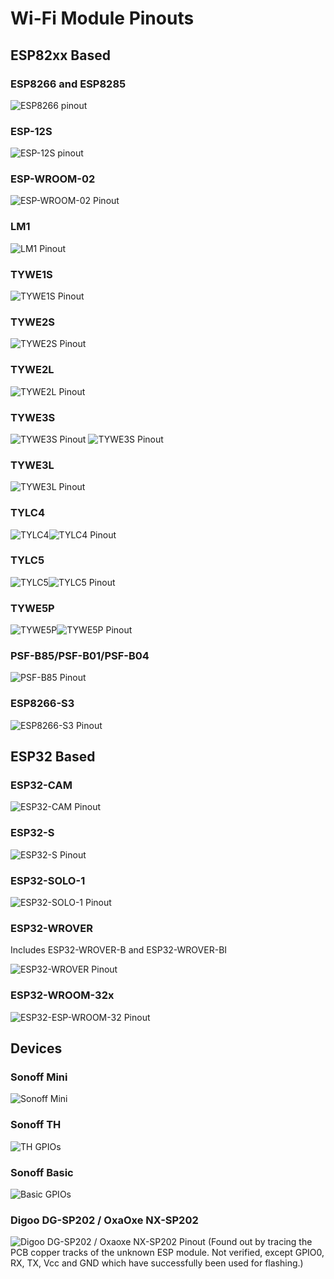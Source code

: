 # Wi-Fi Module Pinouts

## ESP82xx Based
### ESP8266 and ESP8285 
![ESP8266 pinout](_media/pinouts/ESP8266_pinout.jpg)

### ESP-12S 
![ESP-12S pinout](_media/pinouts/ESP-12s_pinout.jpg)

### ESP-WROOM-02
![ESP-WROOM-02 Pinout](_media/pinouts/ESP-WROOM-02_pinout.jpg)

### LM1 
![LM1 Pinout](_media/pinouts/LM1_pinout.jpg)

### TYWE1S 
![TYWE1S Pinout](_media/pinouts/TYWE1S_pinout.jpg)

### TYWE2S 
![TYWE2S Pinout](_media/pinouts/TYWE2S_pinout.jpg)

### TYWE2L 
![TYWE2L Pinout](_media/pinouts/TYWE2L_pinout.jpg)

### TYWE3S 
![TYWE3S Pinout](_media/TYWE3S_pinout.png)
![TYWE3S Pinout](_media/pinouts/TYWE3S_pinout.jpg)

### TYWE3L 
![TYWE3L Pinout](_media/pinouts/TYWE3L_pinout.jpg)

### TYLC4 
![TYLC4](_media/pinouts/TYLC4.png)![TYLC4 Pinout](_media/pinouts/TYLC4_pinout.jpg)

### TYLC5 
![TYLC5](_media/pinouts/TYLC5.png)![TYLC5 Pinout](_media/pinouts/TYLC5_pinout.png)

### TYWE5P 
![TYWE5P](_media/pinouts/TYWE5P.jpg)![TYWE5P Pinout](_media/pinouts/TYWE5P_pinout.jpg)

### PSF-B85/PSF-B01/PSF-B04
![PSF-B85 Pinout](_media/pinouts/PSF-B85_pinout.jpg)

### ESP8266-S3
![ESP8266-S3 Pinout](_media/pinouts/ESP-8266-S3_pinout.jpg)

## ESP32 Based
### ESP32-CAM

![ESP32-CAM Pinout](_media/pinouts/ESP32-CAM_pinout.jpg)

### ESP32-S

![ESP32-S Pinout](_media/pinouts/ESP32-S_pinout.jpg)

### ESP32-SOLO-1

![ESP32-SOLO-1 Pinout](_media/pinouts/ESP32-SOLO-1_pinout.jpg)

### ESP32-WROVER

Includes ESP32-WROVER-B and ESP32-WROVER-BI

![ESP32-WROVER Pinout](_media/pinouts/ESP32-WROVER_pinout.jpg)

### ESP32-WROOM-32x

![ESP32-ESP-WROOM-32 Pinout](_media/pinouts/ESP-WROOM-32_pinout.jpg)

## Devices
### Sonoff Mini
![Sonoff Mini](_media/pinouts/sonoff_mini.jpg)

### Sonoff TH
<img alt="TH GPIOs" src="http://tinkerman.cat/wp-content/uploads/2016/10/20161004_220416_LABELSs.jpg"></img>

### Sonoff Basic
<img alt="Basic GPIOs" src="http://tinkerman.cat/wp-content/uploads/2016/06/pinout_frontx.jpg"></img>

### Digoo DG-SP202 / OxaOxe NX-SP202
<img alt="Digoo DG-SP202 / Oxaoxe NX-SP202 Pinout" src="https://abload.de/img/nx-sp202-pinoutubkyw.jpg"></img>
(Found out by tracing the PCB copper tracks of the unknown ESP module. Not verified, except GPIO0, RX, TX, Vcc and GND which have successfully been used for flashing.)
